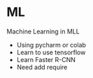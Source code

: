 # ML
Machine Learning in MLL

- Using pycharm or colab
- Learn to use tensorflow 
- Learn Faster R-CNN
- Need add require
